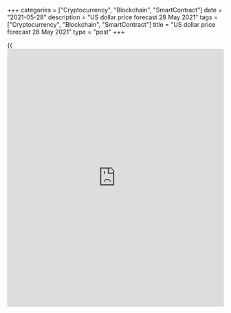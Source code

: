 +++
categories = ["Cryptocurrency", "Blockchain", "SmartContract"]
date = "2021-05-28"
description = "US dollar price forecast 28 May 2021"
tags = ["Cryptocurrency", "Blockchain", "SmartContract"]
title = "US dollar price forecast 28 May 2021"
type = "post"
+++

{{<iframe id="large-banner" src="https://www.bounty.group/#slide=13.0" width="100%" height="600" scrolling="no" style="border: 0px solid rgb(216, 221, 230); border-radius: 3px;">}}

2021-05-28

2021-05-28

What to do with dollar? Forecast as of 28.05.2021Dmitri Demidenko

It is hard when there is now money, but it isn’t easy when there is too
much money. Where to invest the money not to lose it and make profits?
Should [investor](https://www.fintechee.com/tutorial-for-forex-trading/investor-mode/)s go back to the USA and buy the US assets, or its better
to invest to in other countries’ assets? Let us discuss the Forex
outlook and make up a [EURUSD][1] trading plan.

## Weekly US dollar fundamental forecast

The road to hell is paved b good intentions. When the Fed flooded the
markets with huge amounts of cheap liquidity in the spring of 2020,
there was no reason to doubt its good intentions. Save the economy from
recession! Support stock indexes! Give people the money they need! Time
has passed, the recession has been left behind, but QE continues. A
natural question arises, what to do with dollars? Much depends on the
answer to this question, including the [EURUSD][1] future trends.

Judging by the surge in usage of the Fed’s repo facilities, [investor](https://www.fintechee.com/tutorial-for-forex-trading/investor-mode/)s
simply don’t know what to do with money. They deposited $485.3 billion
in central bank accounts at zero interest rates, exceeding the previous
high of $474.6 billion on New Year's Eve 2015.

### Dynamics of volume and rates in repo operations

 _Source_ _: Bloomberg_

And this situation is observed not only in the United States but
throughout the world. Due to massive incentives and strong domestic
demand, US imports are growing faster than exports. The current account
deficit relative to GDP is at its highest since 2008. More and more
dollars are falling into the hands of foreign [investor](https://www.fintechee.com/tutorial-for-forex-trading/investor-mode/)s. What to do with
them? Should they invest in the US markets or buy assets in other
countries?

On the one hand, Joe Biden's intention to increase the size of the US
budget and national debt from the current $5.7 trillion and 100% of GDP
to $8 trillion and 117% of GDP by 2031 suggests that there will be no
shortage of Treasury bonds in the next decade, which contributes to the
growth of Treasury yields and the strengthening of the US dollar. On the
other hand, why should they need these securities or the [S&P 500][2],
whose estimates, including the P/E, are clearly overestimated? According
to Goldman Sachs and Deutsche Bank, the current twin-deficit situation
is similar to that of 2002-2007, when the USD index was falling. They
believe it is only a matter of time before [investor](https://www.fintechee.com/tutorial-for-forex-trading/investor-mode/)s start looking for
more competitive international assets, which will press down the
greenback.

However, Morgan Stanley and Eurizon SLJ Capital believe that current
events should be compared to the 1980s and 1990s when the US dollar
strengthened in the face of large current account deficits, and BofA
Merrill Lynch argues that its impact on greenbacks will be evident
later.

### Dynamics of USD and US current account deficit

 _Source_ _: Bloomberg_

US dollar bulls bet on American exclusivity and the leading pace of the
US growth over the global economy, which will lure [investor](https://www.fintechee.com/tutorial-for-forex-trading/investor-mode/)s to the US
assets.

### Weekly [EURUSD][1] trading plan

In my opinion, the arguments of Goldman Sachs and Deutsche Bank look
more convincing. The USA may forget about its exclusivity as the last
parliaments in the European Union were set to back the ratification of
the €750-billion European recovery plan. The ratification of the EU law
will enable the European Commission to go to the markets in mid-June to
start borrowing cash it will then disburse in grants and cheap loans to
all EU countries over the coming years. Therefore, the [EURUSD][1]
should rally to 1.25 and higher in the medium term. In the short term,
the inability of the bulls to hold the price above 1.226 and 1.221
indicates their weakness, which makes it possible to enter short-term
sales in the direction of 1.213-1.215, 1.2085, and possibly 1.2045. But
traders should be cautious with sell trades.



## Price chart of EURUSD in real time mode

The content of this article reflects the author’s opinion and does not
necessarily reflect the official position of LiteForex. The material
published on this page is provided for informational purposes only and
should not be considered as the provision of investment advice for the
purposes of Directive 2004/39/EC.

Rate this article:

{{value}}

( {{count}} {{title}} )

   1. my.liteforex.com/trading/chart?symbol=EURUSD&returnUrl=true
   2. my.liteforex.com/trading/chart?symbol=SPX&returnUrl=true